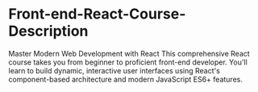 # Front-end-React-Course-Description
Master Modern Web Development with React This comprehensive React course takes you from beginner to proficient front-end developer. You'll learn to build dynamic, interactive user interfaces using React's component-based architecture and modern JavaScript ES6+ features.
